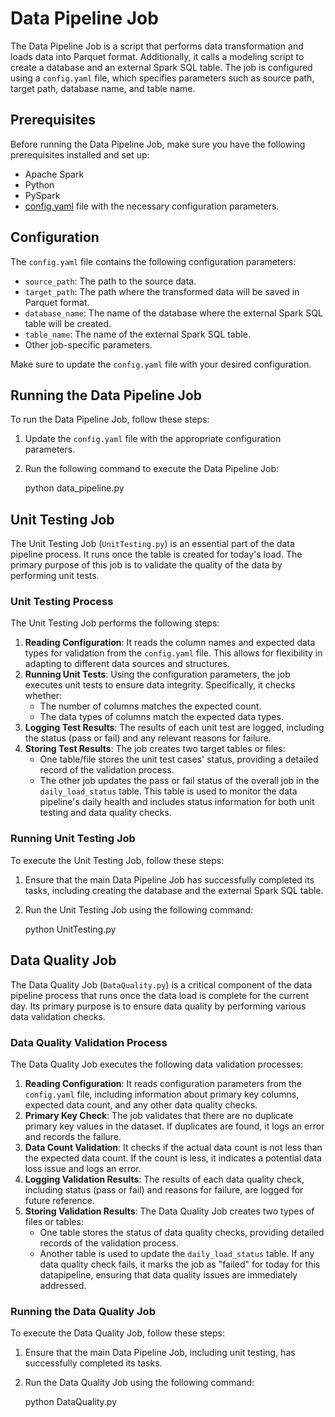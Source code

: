 # Data Pipeline Job

The Data Pipeline Job is a script that performs data transformation and loads data into Parquet format. Additionally, it calls a modeling script to create a database and an external Spark SQL table. The job is configured using a `config.yaml` file, which specifies parameters such as source path, target path, database name, and table name.

## Prerequisites
Before running the Data Pipeline Job, make sure you have the following prerequisites installed and set up:

- Apache Spark
- Python
- PySpark
- [config.yaml](config.yaml) file with the necessary configuration parameters.

## Configuration
The `config.yaml` file contains the following configuration parameters:

- `source_path`: The path to the source data.
- `target_path`: The path where the transformed data will be saved in Parquet format.
- `database_name`: The name of the database where the external Spark SQL table will be created.
- `table_name`: The name of the external Spark SQL table.
- Other job-specific parameters.

Make sure to update the `config.yaml` file with your desired configuration.

## Running the Data Pipeline Job
To run the Data Pipeline Job, follow these steps:
1. Update the `config.yaml` file with the appropriate configuration parameters.
2. Run the following command to execute the Data Pipeline Job:

   python data_pipeline.py


## Unit Testing Job

The Unit Testing Job (`UnitTesting.py`) is an essential part of the data pipeline process. It runs once the table is created for today's load. The primary purpose of this job is to validate the quality of the data by performing unit tests.

### Unit Testing Process

The Unit Testing Job performs the following steps:
1. **Reading Configuration**: It reads the column names and expected data types for validation from the `config.yaml` file. This allows for flexibility in adapting to different data sources and structures.
2. **Running Unit Tests**: Using the configuration parameters, the job executes unit tests to ensure data integrity. Specifically, it checks whether:
   - The number of columns matches the expected count.
   - The data types of columns match the expected data types.
3. **Logging Test Results**: The results of each unit test are logged, including the status (pass or fail) and any relevant reasons for failure.
4. **Storing Test Results**: The job creates two target tables or files:
   - One table/file stores the unit test cases' status, providing a detailed record of the validation process.
   - The other job updates the pass or fail status of the overall job in the `daily_load_status` table. This table is used to monitor the data pipeline's daily health and includes status information for both unit testing and data quality checks.

### Running Unit Testing Job
To execute the Unit Testing Job, follow these steps:
1. Ensure that the main Data Pipeline Job has successfully completed its tasks, including creating the database and the external Spark SQL table.
2. Run the Unit Testing Job using the following command:

   python UnitTesting.py


## Data Quality Job

The Data Quality Job (`DataQuality.py`) is a critical component of the data pipeline process that runs once the data load is complete for the current day. Its primary purpose is to ensure data quality by performing various data validation checks.

### Data Quality Validation Process

The Data Quality Job executes the following data validation processes:
1. **Reading Configuration**: It reads configuration parameters from the `config.yaml` file, including information about primary key columns, expected data count, and any other data quality checks.
2. **Primary Key Check**: The job validates that there are no duplicate primary key values in the dataset. If duplicates are found, it logs an error and records the failure.
3. **Data Count Validation**: It checks if the actual data count is not less than the expected data count. If the count is less, it indicates a potential data loss issue and logs an error.
4. **Logging Validation Results**: The results of each data quality check, including status (pass or fail) and reasons for failure, are logged for future reference.
5. **Storing Validation Results**: The Data Quality Job creates two types of files or tables:
   - One table stores the status of data quality checks, providing detailed records of the validation process.
   - Another table is used to update the `daily_load_status` table. If any data quality check fails, it marks the job as "failed" for today for this datapipeline, ensuring that data quality issues are immediately addressed.

### Running the Data Quality Job
To execute the Data Quality Job, follow these steps:

1. Ensure that the main Data Pipeline Job, including unit testing, has successfully completed its tasks.
2. Run the Data Quality Job using the following command:

   python DataQuality.py

